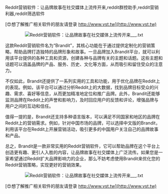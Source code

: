 Reddit营销软件：让品牌故事在社交媒体上流传开来,reddit群控助手,reddit营销利器,reddit筛选软件

[😍想了解推广相关软件的朋友请登录 http://www.vst.tw](http://www.vst.tw)

 <center><img src="https://vst.tw/MP4/tuiguang/png/8.png" alt="Reddit营销软件：让品牌故事在社交媒体上流传开来___.txt"></center>

这款Reddit营销软件名为“Brandit”，其核心功能在于通过提供定制化的营销策略，帮助品牌打造独特的品牌形象和故事。一旦品牌加入Brandit平台，就可以利用该平台提供的各种工具和资源，创建各种与品牌有关的主题和话题。这些主题和话题可以涵盖品牌的产品、服务、历史、文化等方面，从而吸引和留住受众的注意力。

不仅如此，Brandit还提供了一系列实用的工具和功能，用于优化品牌在Reddit上的表现。例如，该平台可以通过分析Reddit上的大数据，找到品牌目标受众的兴趣、需求、喜好等信息，从而更加精准地定位和推广品牌。此外，Brandit还能够监测品牌在Reddit上的声誉和影响力，及时回应用户的反馈和评论，增强品牌与用户之间的互动和信任。

值得一提的是，Brandit还支持多种语言版本，可以满足不同国家和地区的品牌在Reddit上的营销需求。例如，针对中国市场的品牌，可以选择中文版的Brandit，利用该平台在Reddit上开展营销活动，吸引更多的中国用户关注自己的品牌故事和产品。

总之，Brandit是一款非常实用的Reddit营销软件，它可以帮助品牌在这个平台上创造更有趣、更引人入胜的内容，让品牌故事在社交媒体上广泛流传。如果您是一家希望通过Reddit扩大品牌影响力的企业，那么不妨考虑使用Brandit来优化您的Reddit营销策略，实现更好的营销效果。

 <center><img src="https://vst.tw/MP4/tuiguang/png/4.png" alt="Reddit营销软件：让品牌故事在社交媒体上流传开来___.txt"></center>

[😍想了解推广相关软件的朋友请登录 http://www.vst.tw](http://www.vst.tw)



